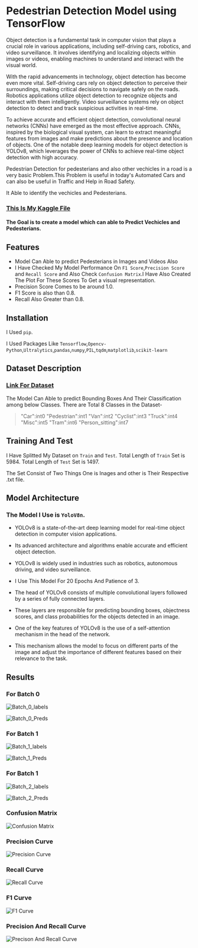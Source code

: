 # **Pedestrian Detection Model using TensorFlow**

Object detection is a fundamental task in computer vision that plays a crucial role in various applications, including self-driving cars, robotics, and video surveillance. It involves identifying and localizing objects within images or videos, enabling machines to understand and interact with the visual world.

With the rapid advancements in technology, object detection has become even more vital. Self-driving cars rely on object detection to perceive their surroundings, making critical decisions to navigate safely on the roads. Robotics applications utilize object detection to recognize objects and interact with them intelligently. Video surveillance systems rely on object detection to detect and track suspicious activities in real-time.

To achieve accurate and efficient object detection, convolutional neural networks (CNNs) have emerged as the most effective approach. CNNs, inspired by the biological visual system, can learn to extract meaningful features from images and make predictions about the presence and location of objects. One of the notable deep learning models for object detection is YOLOv8, which leverages the power of CNNs to achieve real-time object detection with high accuracy.

Pedestrian Detection for pedesterians and also other vechicles in a road is a very basic Problem.This Problem is useful in today's Automated Cars and can also be useful in Traffic and Help in Road Safety.

It Able to identify the vechicles and Pedesterians.

### [This Is My Kaggle File](https://www.kaggle.com/code/shadowadi78/kittiobjectdetection/edit/run/171611432)

#### **The Goal is to create a model which can able to Predict Vechicles and Pedesterians.**

## **Features**
* Model Can Able to predict Pedesterians in Images and Videos Also
* I Have Checked My Model Performance On `F1 Score`,`Precision Score` and `Recall Score` and Also Check `Confusion Matrix`.I Have Also Created The Plot For  These Scores To Get a visual representation.
* Precision Score Comes to be around 1.0.
* F1 Score is also than 0.8.
* Recall Also Greater than 0.8.


## **Installation**

I Used `pip`.

I Used Packages Like `Tensorflow`,`Opencv-Python`,`Ultralytics`,`pandas`,`numpy`,`PIL`,`tqdm`,`matplotlib`,`scikit-learn`


## Dataset Description
### [Link For Dataset](https://www.kaggle.com/datasets/klemenko/kitti-dataset)

The Model Can Able to predict Bounding Boxes And Their Classification among below Classes.
There are Total 8 Classes in the Dataset-
> "Car":int0
> "Pedestrian":int1
> "Van":int2
> "Cyclist":int3
> "Truck":int4
> "Misc":int5
> "Tram":int6
> "Person_sitting":int7

## Training And Test
I Have Splitted My Dataset on `Train` and `Test`.
Total Length of  `Train` Set is 5984.
Total Length of `Test` Set is 1497.  

The Set Consist of Two Things One is Inages and other is Their Respective .txt file.





## Model Architecture
### The Model I Use is `YoloV8n`.
* YOLOv8 is a state-of-the-art deep learning model for real-time object detection in computer vision applications.
* Its advanced architecture and algorithms enable accurate and efficient object detection.
* YOLOv8 is widely used in industries such as robotics, autonomous driving, and video surveillance.
* I Use This Model For 20 Epochs And Patience of 3.
* The head of YOLOv8 consists of multiple convolutional layers followed by a series of fully connected layers.

* These layers are responsible for predicting bounding boxes, objectness scores, and class probabilities for the objects detected in an image.

* One of the key features of YOLOv8 is the use of a self-attention mechanism in the head of the network.

* This mechanism allows the model to focus on different parts of the image and adjust the importance of different features based on their relevance to the task.


## **Results**

### For Batch 0 

![Batch_0_labels](./images/val_batch0_labels.jpg)

![Batch_0_Preds](./images/val_batch0_pred.jpg)

### For Batch 1

![Batch_1_labels](./images/val_batch1_labels.jpg)

![Batch_1_Preds](./images/val_batch1_pred.jpg)

### For Batch 1

![Batch_2_labels](./images/val_batch2_labels.jpg)

![Batch_2_Preds](./images/val_batch2_pred.jpg)


### Confusion Matrix

![Confusion Matrix](./images/confusion_matrix%20(1).png)

### Precision Curve

![Precision Curve](./images/P_curve.png)

### Recall Curve

![Recall Curve](./images/R_curve.png)

### F1 Curve

![F1 Curve](./images/F1_curve.png)

### Precision And Recall Curve

![Precison And Recall Curve](./images/PR_curve.png)




